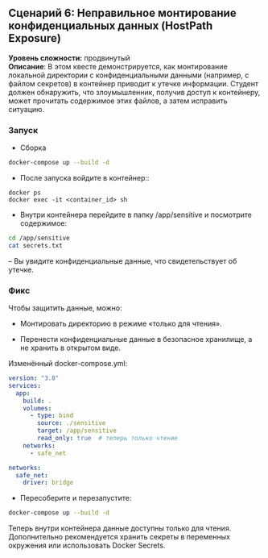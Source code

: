 ## Сценарий 6: Неправильное монтирование конфиденциальных данных (HostPath Exposure)
**Уровень сложности:** продвинутый  
**Описание**:
В этом квесте демонстрируется, как монтирование локальной директории с конфиденциальными данными (например, с файлом секретов) в контейнер приводит к утечке информации. Студент должен обнаружить, что злоумышленник, получив доступ к контейнеру, может прочитать содержимое этих файлов, а затем исправить ситуацию.

### Запуск
- Сборка
```sh
docker-compose up --build -d
```
- После запуска войдите в контейнер::
```
docker ps
docker exec -it <container_id> sh
```
- Внутри контейнера перейдите в папку /app/sensitive и посмотрите содержимое:
```sh
cd /app/sensitive
cat secrets.txt
```
– Вы увидите конфиденциальные данные, что свидетельствует об утечке.
### Фикс

Чтобы защитить данные, можно:

- Монтировать директорию в режиме «только для чтения».

- Перенести конфиденциальные данные в безопасное хранилище, а не хранить в открытом виде.

Изменённый docker-compose.yml:
```yml
version: "3.8"
services:
  app:
    build: .
    volumes:
      - type: bind
        source: ./sensitive
        target: /app/sensitive
        read_only: true  # теперь только чтение
    networks:
      - safe_net

networks:
  safe_net:
    driver: bridge
```

- Пересоберите и перезапустите:
```sh
docker-compose up --build -d
```
Теперь внутри контейнера данные доступны только для чтения. Дополнительно рекомендуется хранить секреты в переменных окружения или использовать Docker Secrets.
